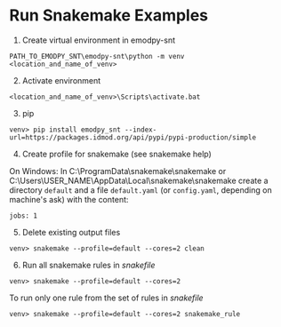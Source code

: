 # Run Snakemake Examples #
1) Create virtual environment in emodpy-snt
```
PATH_TO_EMODPY_SNT\emodpy-snt\python -m venv <location_and_name_of_venv>
```

2) Activate environment
```
<location_and_name_of_venv>\Scripts\activate.bat
```

3) pip
```
venv> pip install emodpy_snt --index-url=https://packages.idmod.org/api/pypi/pypi-production/simple

```

4) Create profile for snakemake (see snakemake help)

On Windows:
In C:\ProgramData\snakemake\snakemake or C:\Users\USER_NAME\AppData\Local\snakemake\snakemake create a directory ```default``` and a file ```default.yaml``` (or ```config.yaml```, depending on machine's ask)
with the content: 
```
jobs: 1
```

5) Delete existing output files
```
venv> snakemake --profile=default --cores=2 clean
```

6) Run all snakemake rules in _snakefile_
```
venv> snakemake --profile=default --cores=2
```

To run only one rule from the set of rules in _snakefile_
```
venv> snakemake --profile=default --cores=2 snakemake_rule
```

